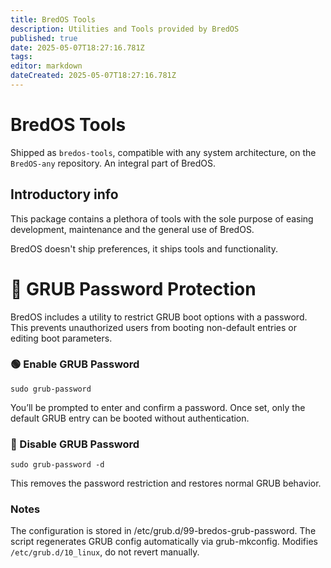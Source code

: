 ```yaml
---
title: BredOS Tools
description: Utilities and Tools provided by BredOS
published: true
date: 2025-05-07T18:27:16.781Z
tags: 
editor: markdown
dateCreated: 2025-05-07T18:27:16.781Z
---
```


# BredOS Tools

Shipped as `bredos-tools`, compatible with any system architecture, on the `BredOS-any` repository.
An integral part of BredOS.

## Introductory info

This package contains a plethora of tools with the sole purpose of easing development, maintenance and the general use of BredOS.

BredOS doesn't ship preferences, it ships tools and functionality.

# 🔐 GRUB Password Protection

BredOS includes a utility to restrict GRUB boot options with a password.
This prevents unauthorized users from booting non-default entries or editing boot parameters.

### 🟢 Enable GRUB Password

```
sudo grub-password
```

You’ll be prompted to enter and confirm a password.
Once set, only the default GRUB entry can be booted without authentication.

### 🔴 Disable GRUB Password
```
sudo grub-password -d
```
This removes the password restriction and restores normal GRUB behavior.

### Notes

The configuration is stored in /etc/grub.d/99-bredos-grub-password.
The script regenerates GRUB config automatically via grub-mkconfig.
Modifies `/etc/grub.d/10_linux`, do not revert manually.
